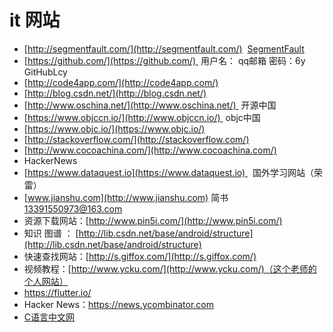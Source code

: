 # it 网站

*   [http://segmentfault.com/](http://segmentfault.com/)  [SegmentFault](http://segmentfault.com/)
*   [https://github.com/](https://github.com/)  用户名： qq邮箱 密码：6y GitHubLcy
*   [http://code4app.com/](http://code4app.com/)
*   [http://blog.csdn.net/](http://blog.csdn.net/)   
*   [http://www.oschina.net/](http://www.oschina.net/)  开源中国
*   [https://www.objccn.io/](http://www.objccn.io/)  objc中国
*   [https://www.objc.io/](https://www.objc.io/)
*   [http://stackoverflow.com/](http://stackoverflow.com/)
*   [http://www.cocoachina.com/](http://www.cocoachina.com/)
*   HackerNews
*   [https://www.dataquest.io](https://www.dataquest.io)   国外学习网站（荣雷）
*   [www.jianshu.com](http://www.jianshu.com) 简书 [13391550973@163.com](mailto:13391550973@163.com) 
*   资源下载网站：[http://www.pin5i.com/](http://www.pin5i.com/)
*   知识 图谱 ： [http://lib.csdn.net/base/android/structure](http://lib.csdn.net/base/android/structure)
*   快速查找网站：[http://s.giffox.com/](http://s.giffox.com/)
*   视频教程：[http://www.ycku.com/](http://www.ycku.com/)（这个老师的个人网站）
* https://flutter.io/ 
* Hacker News：https://news.ycombinator.com
* [C语言中文网](http://c.biancheng.net/view/2035.html)
